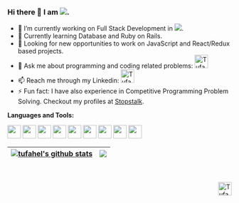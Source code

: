 ### Hi there 👋 I am ![](https://img.shields.io/badge/Tufahel-blue?style=for-the-badge).

- 🔭 I’m currently working on Full Stack Development in ![](https://img.shields.io/badge/Microverse-blueviolet).
- 🌱 Currently learning Database and Ruby on Rails.
- 🤔 Looking for new opportunities to work on JavaScript and React/Redux based projects.
- 💬 Ask me about programming and coding related problems: <a href="tufahel96@gmail.com">
  <img alt="Tufahel Ahmed | Linkedin" height="30" src="https://i.ibb.co/1XGSwg7/gmail.png" /> </a>
- 📫 Reach me through my Linkedin: <a href="https://www.linkedin.com/in/tufahel-ahmed/">
  <img alt="Tufahel Ahmed | Linkedin" height="30" src="https://i.ibb.co/JqX6dnP/linkedin.png" /> </a>
- ⚡ Fun fact: I have also experience in Competitive Programming Problem Solving. Checkout my profiles at [Stopstalk](https://www.stopstalk.com/user/profile/tufahel).

**Languages and Tools:**  

<code><img height="30" src="https://i.ibb.co/8DJTkxK/js.png"></code>
<code><img height="30" src="https://i.ibb.co/bHQmFGb/react.png"></code>
<code><img height="30" src="https://i.ibb.co/YLrHwbd/html-5.png"></code>
<code><img height="30" src="https://i.ibb.co/6nXdHd2/css-3.png"></code>
<code><img height="30" src="https://i.ibb.co/VxkjV4G/letter-c.png"></code>
<code><img height="30" src="https://i.ibb.co/s1gKmM1/c.png"></code>
<code><img height="30" src="https://i.ibb.co/PCjxYSX/visual-studio.png"></code>
<code><img height="30" src="https://i.ibb.co/CwQw968/linux.png"></code>
<code><img height="30" src="https://i.ibb.co/Sr0mdmj/windows.png"></code>

| <a href="https://github.com/tufahel/github-readme-stats"><img align="center" src="https://github-readme-stats.vercel.app/api?username=tufahel&show_icons=true&include_all_commits=true&theme=buefy&hide_border=true" alt="tufahel's github stats" /></a> | <a href="https://github.com/tufahel/github-readme-stats"><img align="center" src="https://github-readme-stats.vercel.app/api/top-langs/?username=tufahel&layout=compact&theme=buefy&hide_border=true" /></a> |
| ------------- | ------------- |

<br />
<br />

<a href="https://twitter.com/TufahelAhmed">
  <img align="right" alt="Tufahel Ahmed | Twitter" height="30" src="https://i.ibb.co/mq3zpK8/twitter.png" />
</a>

